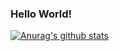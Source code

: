 ### Hello World!

[![Anurag's github stats](https://github-readme-stats.vercel.app/api?username=ghost60&show_icons=true&theme=radical)](https://github.com/anuraghazra/github-readme-stats)

